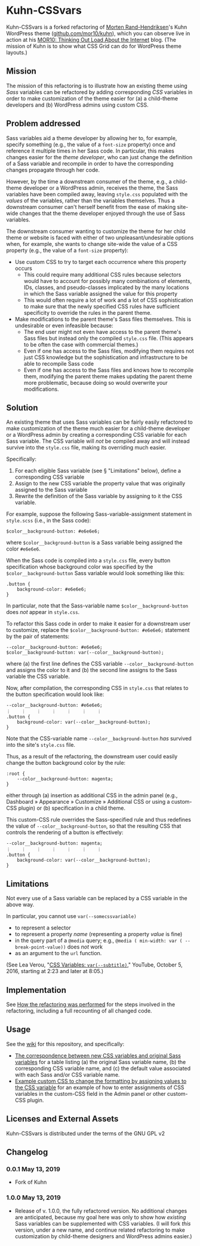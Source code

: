 # Kuhn-CSSvars

Kuhn-CSSvars is a forked refactoring of [Morten Rand-Hendriksen](https://mor10.com)'s Kuhn WordPress theme ([github.com/mor10/kuhn](https://github.com/mor10/kuhn)), which you can observe live in action at his [MOR10: Thinking Out Load About the Internet](https://mor10.com) blog. (The mission of Kuhn is to show what CSS Grid can do for WordPress theme layouts.)

## Mission
The mission of this refactoring is to illustrate how an existing theme using *Sass* variables can be refactored by adding corresponding *CSS* variables in order to make customization of the theme easier for (a) a child-theme developers and (b) WordPress admins using custom CSS.

## Problem addressed
Sass variables aid a theme developer by allowing her to, for example, specify something (e.g., the value of a `font-size` property) once and reference it multiple times in her Sass code. In particular, this makes changes easier for the *theme developer*, who can just change the definition of a Sass variable and recompile in order to have the corresponding changes propagate through her code.

However, by the time a downstream consumer of the theme, e.g., a child-theme developer or a WordPress admin, receives the theme, the Sass variables have been compiled away, leaving `style.css` populated with the *values* of the variables, rather than the variables themselves. Thus a downstream consumer can't herself benefit from the ease of making site-wide changes that the theme developer enjoyed through the use of Sass variables.

The downstream consumer wanting to customize the theme for her child theme or website is faced with either of two unpleasant/undesirable options when, for example, she wants to change site-wide the value of a CSS property (e.g., the value of a `font-size` property):
- Use custom CSS to try to target each occurrence where this property occurs
  - This could require many additional CSS rules because selectors would have to account for possibly many combinations of elements, IDs, classes, and pseudo-classes implicated by the many locations in which the Sass variable assigned the value for this property
  - This would often require a lot of work and a lot of CSS sophistication to make sure that the newly specified CSS rules have sufficient specificity to override the rules in the parent theme.
- Make modifications to the parent theme's Sass files themselves. This is undesirable or even infeasible because:
  - The end user might not even have access to the parent theme's Sass files but instead only the compiled `style.css` file. (This appears to be often the case with commercial themes.)
  - Even if one has access to the Sass files, modifying them requires not just CSS knowledge but the sophistication and infrastructure to be able to recompile Sass code
  - Even if one has access to the Sass files and knows how to recompile them, modifying the parent theme makes updating the parent theme more problematic, because doing so would overwrite your modifications.

## Solution
An existing theme that uses Sass variables can be fairly easily refactored to make customization of the theme much easier for a child-theme developer or a WordPress admin by creating a corresponding CSS variable for each Sass variable. The CSS variable will *not* be compiled away and will instead survive into the `style.css` file, making its overriding much easier.

Specifically:
1. For each eligible Sass variable (see § "Limitations" below), define a corresponding CSS variable
2. Assign to the new CSS variable the property value that was originally assigned to the Sass variable
3. Rewrite the definition of the Sass variable by assigning to it the CSS variable.

For example, suppose the following Sass-variable-assignment statement in `style.scss` (i.e., in the Sass code):
```
$color__background-button: #e6e6e6;
```
where `$color__background-button` is a Sass variable being assigned the color `#e6e6e6`.

When the Sass code is compiled into a `style.css` file, every button specification whose background color was specified by the `$color__background-button` Sass variable would look something like this:
```
.button {
    background-color: #e6e6e6;
}
```
In particular, note that the Sass-variable name `$color__background-button` does *not* appear in `style.css`.

To refactor this Sass code in order to make it easier for a downstream user to customize, replace the `$color__background-button: #e6e6e6;` statement by the pair of statements:
```
--color__background-button: #e6e6e6;
$color__background-button: var(--color__background-button);
```
where (a) the first line defines the CSS variable `--color__background-button` and assigns the color to it and (b) the second line assigns to the Sass variable the CSS variable.

Now, after compilation, the corresponding CSS in `style.css` that relates to the button specification would look like:
```
--color__background-button: #e6e6e6;
︙    ︙    ︙    ︙    ︙    ︙    ︙
.button {
    background-color: var(--color__background-button);
}
```
Note that the CSS-variable name `--color__background-button` *has* survived into the site's `style.css` file.

Thus, as a result of the refactoring, the downstream user could easily change the button background color by the rule:
```
:root {
    --color__background-button: magenta;
}
```
either through (a) insertion as additional CSS in the admin panel (e.g., Dashboard » Appearance » Customize » Additional CSS or using a custom-CSS plugin) or (b) specification in a child theme.

This custom-CSS rule overrides the Sass-specified rule and thus redefines the value of `--color__background-button`, so that the resulting CSS that controls the rendering of a button is effectively:
```
--color__background-button: magenta;
︙    ︙    ︙    ︙    ︙    ︙    ︙
.button {
    background-color: var(--color__background-button);
}
```

## Limitations
Not every use of a Sass variable can be replaced by a CSS variable in the above way.

In particular, you cannot use `var(--somecssvariable)`
- to represent a selector
- to represent a property *name* (representing a property *value* is fine)
- in the query part of a `@media` query; e.g., `@media ( min-width: var ( -- break-point-value))` does *not* work
- as an argument to the `url` function.

(See Lea Verou, "[CSS Variables: `var(--subtitle)`,](https://www.youtube.com/watch?v=2an6-WVPuJU)" YouTube, October 5, 2016, starting at 2:23 and later at 8:05.)

## Implementation
See [How the refactoring was performed](https://github.com/jimratliff/kuhn-cssvars/wiki/How-the-refactoring-was-performed) for the steps involved in the refactoring, including a full recounting of all changed code.

## Usage
See the [wiki](https://github.com/jimratliff/kuhn-cssvars/wiki) for this repository, and specifically:
- [The correspondence between new CSS variables and original Sass variables](https://github.com/jimratliff/kuhn-cssvars/wiki/The-correspondence-between-new-CSS-variables-and-original-Sass-variables) for a table listing (a) the original Sass variable name, (b) the corresponding CSS variable name, and (c) the default value associated with each Sass and/or CSS variable name.
- [Example custom CSS to change the formatting by assigning values to the CSS variable](https://github.com/jimratliff/kuhn-cssvars/wiki/Example-custom-CSS-to-change-the-formatting-by-assigning-values-to-the-CSS-variable) for an example of how to enter assignments of CSS variables in the custom-CSS field in the Admin panel or other custom-CSS plugin.


## Licenses and External Assets
Kuhn-CSSvars is distributed under the terms of the GNU GPL v2

## Changelog

### 0.0.1 May 13, 2019
- Fork of Kuhn

### 1.0.0 May 13, 2019
- Release of v. 1.0.0, the fully refactored version. No additional changes are anticipated, because my goal here was only to show how *existing* Sass variables can be supplemented with CSS variables. (I will fork *this* version, under a new name, and continue related refactoring to make customization by child-theme designers and WordPress admins easier.)



